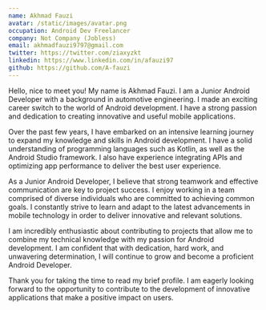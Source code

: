 ```yaml
---
name: Akhmad Fauzi
avatar: /static/images/avatar.png
occupation: Android Dev Freelancer
company: Not Company (Jobless)
email: akhmadfauzi9797@gmail.com
twitter: https://twitter.com/ziaxyzkt
linkedin: https://www.linkedin.com/in/afauzi97
github: https://github.com/A-fauzi
---
```


Hello, nice to meet you! My name is Akhmad Fauzi. I am a Junior Android Developer with a background in automotive engineering. I made an exciting career switch to the world of Android development. I have a strong passion and dedication to creating innovative and useful mobile applications.

Over the past few years, I have embarked on an intensive learning journey to expand my knowledge and skills in Android development. I have a solid understanding of programming languages such as Kotlin, as well as the Android Studio framework. I also have experience integrating APIs and optimizing app performance to deliver the best user experience.

As a Junior Android Developer, I believe that strong teamwork and effective communication are key to project success. I enjoy working in a team comprised of diverse individuals who are committed to achieving common goals. I constantly strive to learn and adapt to the latest advancements in mobile technology in order to deliver innovative and relevant solutions.

I am incredibly enthusiastic about contributing to projects that allow me to combine my technical knowledge with my passion for Android development. I am confident that with dedication, hard work, and unwavering determination, I will continue to grow and become a proficient Android Developer.

Thank you for taking the time to read my brief profile. I am eagerly looking forward to the opportunity to contribute to the development of innovative applications that make a positive impact on users.
